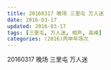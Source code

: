 ```yaml
---
title: 20160317 晚场 三里屯 万人迷
date: 2016-03-17
updated: 2016-03-17
tags: [三里屯, 万人迷, 相声, 高峰] 
categories: (2016)丙申年场次 
---
```

20160317 晚场 三里屯 万人迷
